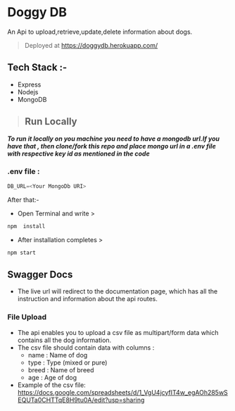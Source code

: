 # Doggy DB

An Api to upload,retrieve,update,delete information about dogs.

> Deployed at  https://doggydb.herokuapp.com/

## Tech Stack :-
-  Express
-  Nodejs
-  MongoDB

> ## Run Locally

***To run it locally on you machine you need to have a mongodb url.If you have that , then clone/fork this repo and place mongo url in a .env file with respective key id as mentioned in the code***

### **.env file :** 
``` javascript
DB_URL=<Your MongoDb URI>
```
After that:-

- Open Terminal and write  >
``` bash
npm  install
```

- After installation completes  > 
``` bash
npm start
```

## **Swagger Docs**
- The live url will redirect to the documentation page, which has all the instruction and information about the api routes.
### **File Upload**
- The api enables you to upload a csv file as multipart/form data which contains all the dog information.
- The csv file should contain data with columns :
    - name : Name of dog
    - type : Type (mixed or pure)
    - breed : Name of breed
    - age : Age of dog
- Example of the csv file: https://docs.google.com/spreadsheets/d/1_VgU4jcyfIT4w_egAOh285wSEQUTa0CHTTqE8H9tu0A/edit?usp=sharing

